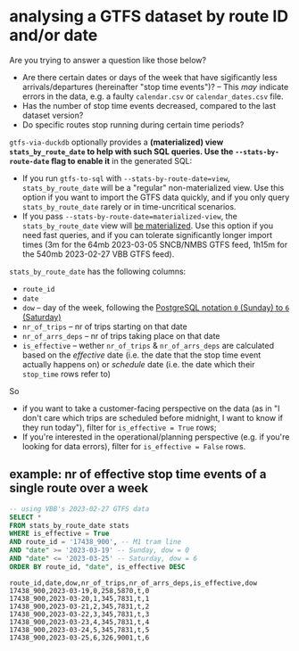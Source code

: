 # analysing a GTFS dataset by route ID and/or date

Are you trying to answer a question like those below?

- Are there certain dates or days of the week that have sigificantly less arrivals/departures (hereinafter "stop time events")? – This *may* indicate errors in the data, e.g. a faulty `calendar.csv` or `calendar_dates.csv` file.
- Has the number of stop time events decreased, compared to the last dataset version?
- Do specific routes stop running during certain time periods?

`gtfs-via-duckdb` optionally provides a **(materialized) view `stats_by_route_date` to help with such SQL queries. Use the `--stats-by-route-date` flag to enable it** in the generated SQL:

- If you run `gtfs-to-sql` with `--stats-by-route-date=view`, `stats_by_route_date` will be a "regular" non-materialized view. Use this option if you want to import the GTFS data quickly, and if you only query `stats_by_route_date` rarely or in time-uncritical scenarios.
- If you pass `--stats-by-route-date=materialized-view`, the `stats_by_route_date` view will [be materialized](https://www.postgresql.org/docs/14/rules-materializedviews.html). Use this option if you need fast queries, and if you can tolerate significantly longer import times (3m for the 64mb 2023-03-05 SNCB/NMBS GTFS feed, 1h15m for the 540mb 2023-02-27 VBB GTFS feed).

`stats_by_route_date` has the following columns:

- `route_id`
- `date`
- `dow` – day of the week, following the [PostgreSQL notation `0` (Sunday) to `6` (Saturday)](https://www.postgresql.org/docs/14/functions-datetime.html#FUNCTIONS-DATETIME-EXTRACT)
- `nr_of_trips` – nr of trips starting on that date
- `nr_of_arrs_deps` – nr of trips taking place on that date
- `is_effective` – wether `nr_of_trips` & `nr_of_arrs_deps` are calculated based on the *effective* date (i.e. the date that the stop time event actually happens on) or *schedule* date (i.e. the date which their `stop_time` rows refer to)

So

- if you want to take a customer-facing perspective on the data (as in "I don't care which trips are scheduled before midnight, I want to know if they run today"), filter for `is_effective = True` rows;
- If you're interested in the operational/planning perspective (e.g. if you're looking for data errors), filter for `is_effective = False` rows.

## example: nr of effective stop time events of a single route over a week

```sql
-- using VBB's 2023-02-27 GTFS data
SELECT *
FROM stats_by_route_date stats
WHERE is_effective = True
AND route_id = '17438_900', -- M1 tram line
AND "date" >= '2023-03-19' -- Sunday, dow = 0
AND "date" <= '2023-03-25' -- Saturday, dow = 6
ORDER BY route_id, "date", is_effective DESC
```

```csv
route_id,date,dow,nr_of_trips,nr_of_arrs_deps,is_effective,dow
17438_900,2023-03-19,0,258,5870,t,0
17438_900,2023-03-20,1,345,7831,t,1
17438_900,2023-03-21,2,345,7831,t,2
17438_900,2023-03-22,3,345,7831,t,3
17438_900,2023-03-23,4,345,7831,t,4
17438_900,2023-03-24,5,345,7831,t,5
17438_900,2023-03-25,6,326,9001,t,6
```
